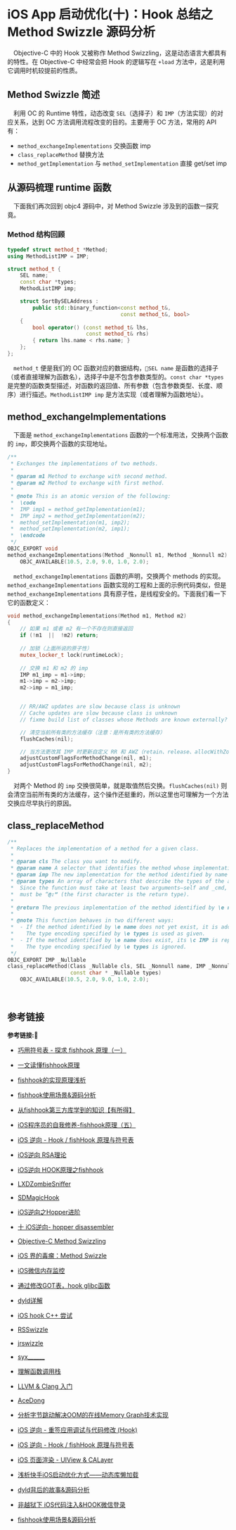 # iOS App 启动优化(十)：Hook 总结之 Method Swizzle 源码分析

&emsp;Objective-C 中的 Hook 又被称作 Method Swizzling，这是动态语言大都具有的特性。在 Objective-C 中经常会把 Hook 的逻辑写在 `+load` 方法中，这是利用它调用时机较提前的性质。

## Method Swizzle 简述

&emsp;利用 OC 的 Runtime 特性，动态改变 `SEL`（选择子）和 `IMP`（方法实现）的对应关系，达到 OC 方法调用流程改变的目的。主要用于 OC 方法，常用的 API 有：

+ `method_exchangeImplementations` 交换函数 imp
+ `class_replaceMethod` 替换方法
+ `method_getImplementation` 与 `method_setImplementation` 直接 get/set imp

## 从源码梳理 runtime 函数

&emsp;下面我们再次回到 objc4 源码中，对 Method Swizzle 涉及到的函数一探究竟。

### Method 结构回顾

```c++
typedef struct method_t *Method;
using MethodListIMP = IMP;

struct method_t {
    SEL name;
    const char *types;
    MethodListIMP imp;

    struct SortBySELAddress :
        public std::binary_function<const method_t&,
                                    const method_t&, bool>
    {
        bool operator() (const method_t& lhs,
                         const method_t& rhs)
        { return lhs.name < rhs.name; }
    };
};
```

&emsp;`method_t` 便是我们的 OC 函数对应的数据结构，`SEL name` 是函数的选择子（或者直接理解为函数名），选择子中是不包含参数类型的。`const char *types` 是完整的函数类型描述，对函数的返回值、所有参数（包含参数类型、长度、顺序）进行描述。`MethodListIMP imp` 是方法实现（或者理解为函数地址）。

## method_exchangeImplementations

&emsp;下面是 `method_exchangeImplementations` 函数的一个标准用法，交换两个函数的 `imp`，即交换两个函数的实现地址。

```c++
/** 
 * Exchanges the implementations of two methods.
 * 
 * @param m1 Method to exchange with second method.
 * @param m2 Method to exchange with first method.
 * 
 * @note This is an atomic version of the following:
 *  \code 
 *  IMP imp1 = method_getImplementation(m1);
 *  IMP imp2 = method_getImplementation(m2);
 *  method_setImplementation(m1, imp2);
 *  method_setImplementation(m2, imp1);
 *  \endcode
 */
OBJC_EXPORT void
method_exchangeImplementations(Method _Nonnull m1, Method _Nonnull m2) 
    OBJC_AVAILABLE(10.5, 2.0, 9.0, 1.0, 2.0);
```

&emsp;`method_exchangeImplementations` 函数的声明，交换两个 methods 的实现。`method_exchangeImplementations` 函数实现的工程和上面的示例代码类似，但是 `method_exchangeImplementations` 具有原子性，是线程安全的。下面我们看一下它的函数定义：

```c++
void method_exchangeImplementations(Method m1, Method m2)
{
    // 如果 m1 或者 m2 有一个不存在则直接返回
    if (!m1  ||  !m2) return;
    
    // 加锁（上面所说的原子性）
    mutex_locker_t lock(runtimeLock);
    
    // 交换 m1 和 m2 的 imp
    IMP m1_imp = m1->imp;
    m1->imp = m2->imp;
    m2->imp = m1_imp;


    // RR/AWZ updates are slow because class is unknown
    // Cache updates are slow because class is unknown
    // fixme build list of classes whose Methods are known externally?

    // 清空当前所有类的方法缓存（注意：是所有类的方法缓存）
    flushCaches(nil);

    // 当方法更改其 IMP 时更新自定义 RR 和 AWZ（retain、release、allocWithZone 函数）
    adjustCustomFlagsForMethodChange(nil, m1);
    adjustCustomFlagsForMethodChange(nil, m2);
}
```

&emsp;对两个 Method 的 `imp` 交换很简单，就是取值然后交换。`flushCaches(nil)` 则会清空当前所有类的方法缓存，这个操作还挺重的，所以这里也可理解为一个方法交换应尽早执行的原因。  

## class_replaceMethod

```c++
/** 
 * Replaces the implementation of a method for a given class.
 * 
 * @param cls The class you want to modify.
 * @param name A selector that identifies the method whose implementation you want to replace.
 * @param imp The new implementation for the method identified by name for the class identified by cls.
 * @param types An array of characters that describe the types of the arguments to the method. 
 *  Since the function must take at least two arguments—self and _cmd, the second and third characters
 *  must be “@:” (the first character is the return type).
 * 
 * @return The previous implementation of the method identified by \e name for the class identified by \e cls.
 * 
 * @note This function behaves in two different ways:
 *  - If the method identified by \e name does not yet exist, it is added as if \c class_addMethod were called. 
 *    The type encoding specified by \e types is used as given.
 *  - If the method identified by \e name does exist, its \c IMP is replaced as if \c method_setImplementation were called.
 *    The type encoding specified by \e types is ignored.
 */
OBJC_EXPORT IMP _Nullable
class_replaceMethod(Class _Nullable cls, SEL _Nonnull name, IMP _Nonnull imp, 
                    const char * _Nullable types) 
    OBJC_AVAILABLE(10.5, 2.0, 9.0, 1.0, 2.0);
```

&emsp;










## 参考链接
**参考链接:🔗**
+ [巧用符号表 - 探求 fishhook 原理（一）](https://www.desgard.com/iOS-Source-Probe/C/fishhook/%E5%B7%A7%E7%94%A8%E7%AC%A6%E5%8F%B7%E8%A1%A8%20-%20%E6%8E%A2%E6%B1%82%20fishhook%20%E5%8E%9F%E7%90%86%EF%BC%88%E4%B8%80%EF%BC%89.html)
+ [一文读懂fishhook原理](https://juejin.cn/post/6857699952563978247)
+ [fishhook的实现原理浅析](https://juejin.cn/post/6844903789783154702)
+ [fishhook使用场景&源码分析](https://juejin.cn/post/6844903793008574477)
+ [从fishhook第三方库学到的知识【有所得】](https://juejin.cn/post/6915680287049383944)
+ [iOS程序员的自我修养-fishhook原理（五）](https://juejin.cn/post/6844903926051897358)
+ [iOS 逆向 - Hook / fishHook 原理与符号表](https://juejin.cn/post/6844903992904908814)
+ [iOS逆向 RSA理论](https://juejin.cn/post/6844903989666906125)
+ [iOS逆向 HOOK原理之fishhook](https://juejin.cn/post/6845166890772332552)
+ [LXDZombieSniffer](https://github.com/sindrilin/LXDZombieSniffer)
+ [SDMagicHook](https://github.com/cloverapp1/SDMagicHook)

+ [iOS逆向之Hopper进阶](https://www.jianshu.com/p/384dc5bc1cb4)
+ [十 iOS逆向- hopper disassembler](https://www.jianshu.com/p/20077ceb2f75?utm_campaign=maleskine&utm_content=note&utm_medium=seo_notes&utm_source=recommendation)
+ [Objective-C Method Swizzling](http://yulingtianxia.com/blog/2017/04/17/Objective-C-Method-Swizzling/)
+ [iOS 界的毒瘤：Method Swizzle](https://juejin.cn/post/6844903517979672590)
+ [iOS微信内存监控](https://wetest.qq.com/lab/view/367.html)
+ [通过修改GOT表，hook glibc函数](https://zhougy0717.github.io/2020/01/05/通过修改GOT表，hook_glibc函数/)
+ [dyld详解](https://www.dllhook.com/post/238.html)
+ [iOS hook C++ 尝试](https://juejin.cn/post/6844903966434656264)
+ [RSSwizzle](https://github.com/rabovik/RSSwizzle/)
+ [jrswizzle](https://github.com/rentzsch/jrswizzle)
+ [syx______](https://juejin.cn/user/2981531267132584)
+ [理解函数调用栈](https://juejin.cn/post/6917823435905662983)
+ [LLVM & Clang 入门](https://juejin.cn/post/6844903748435705864)
+ [AceDong](https://juejin.cn/user/3438928101906584)
+ [分析字节跳动解决OOM的在线Memory Graph技术实现](https://juejin.cn/post/6895583288451465230)
+ [iOS 逆向 - 重签应用调试与代码修改 (Hook)](https://juejin.cn/post/6844903978229039117#heading-14)
+ [iOS 逆向 - Hook / fishHook 原理与符号表](https://juejin.cn/post/6844903992904908814)
+ [iOS 页面渲染 - UIView & CALayer](https://mp.weixin.qq.com/s/ElGEsJoh3Y1-BWlvz1yJ9w)
+ [浅析快手iOS启动优化方式——动态库懒加载](https://mp.weixin.qq.com/s/gNc3uK5ILbXsO8jB1O-jnQ)
+ [dyld背后的故事&源码分析](https://juejin.cn/post/6844903782833192968)
+ [非越狱下 iOS代码注入&HOOK微信登录](https://juejin.cn/post/6844903775518359560)
+ [fishhook使用场景&源码分析](https://juejin.cn/post/6844903793008574477)

